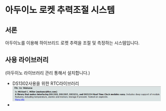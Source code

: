 # 아두이노 로켓 추력조절 시스템

## 서론

아두이노를 이용해 하이브리드 로켓 추력을 조절 및 측정하는 시스템입니다.

## 사용 라이브러리

(아두이노 라이브러리 관리 통해서 설치합니다.)

- DS1302사용을 위한 RTC라이브러리![image-20210626104429711](README.assets/image-20210626104429711.png)
- 

